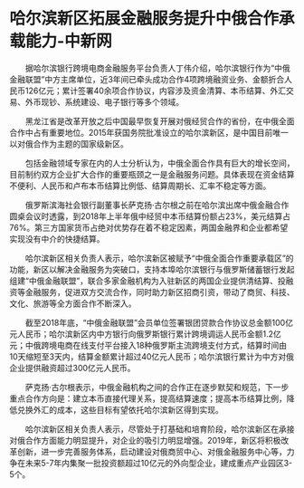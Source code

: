# 哈尔滨新区拓展金融服务提升中俄合作承载能力-中新网

　　据哈尔滨银行跨境电商金融服务平台负责人丁伟介绍，哈尔滨银行作为“中俄金融联盟”中方主席单位，近3年间已牵头成功合作4项跨境融资业务、金额折合人民币126亿元；累计签署40余项合作协议，内容涉及资金清算、本币结算、外汇交易、外币现钞、系统建设、电子银行等多个领域。

　　黑龙江省是改革开放之后中国最早恢复开展对俄经贸合作的省份，在中俄全面合作中占有重要地位。2015年获国务院批准设立的哈尔滨新区，是中国目前唯一以对俄合作为主题的国家级新区。

　　包括金融领域专家在内的人士分析认为，中俄全面合作具有巨大的增长空间，目前制约双方企业扩大合作的重要瓶颈之一是金融服务问题。具体表现在资金结算不便利、人民币和卢布本币结算比例低、结算周期长、汇率不稳定等方面。

　　俄罗斯滨海社会银行副董事长萨克扬·古尔根之前在哈尔滨出席中俄金融合作圆桌会议时透露，到2018年上半年俄中经贸中本币结算份额占23%，美元结算占76%。第三方国家货币占绝对优势存在着不稳定因素，两国金融界和企业都希望实现没有中介的快捷结算。

　　哈尔滨新区相关负责人表示，哈尔滨新区被赋予“中俄全面合作重要承载区”的功能，新区以解决金融服务为突破口，支持本埠哈尔滨银行与俄罗斯储蓄银行发起组建“中俄金融联盟”，联合多家金融机构为入驻新区的两国企业提供清结算、投融资等金融服务，促进双方交流合作，同时助力新区招商引资，带动了商贸、科技、文化、旅游等全方面合作不断深入。

　　截至2018年底，“中俄金融联盟”会员单位签署银团贷款合作协议总金额100亿元人民币；哈尔滨新区内中方银行向俄罗斯银行累计跨境调运人民币金额1.2亿元；中俄跨境电商在线支付平台接入18种俄罗斯主流跨境支付方式，结算时间由10天缩短至3天内，结算金额累计超过40亿元人民币；哈尔滨银行累计为中方对俄企业提供融资超过300亿元人民币。

　　萨克扬·古尔根表示，中俄金融机构之间的合作正在逐步默契和规范，下一步重点合作方向是：建立本币直接代理关系，提高结算速度；提高本币结算比例，降低兑换外汇的成本，这些目标有望依托哈尔滨新区得到实现。

　　哈尔滨新区相关负责人表示，尽管处于打基础和培育阶段，哈尔滨新区在承接对俄合作方面能力明显提升，对企业的吸引力明显增强。2019年，新区将积极改革创新，进一步完善服务体系，启动建设对俄商贸中心、对俄金融服务中心等，力争在未来5-7年内集聚一批投资额超过10亿元的外向型企业，建成重点产业园区3-5个。
